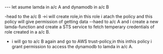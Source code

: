  --- let asume lamda in a/c A and dynamodb in a/c B

-head to the a/c B ->i will create role,in this role i atach the policy and this policy will give permission of getting data
--haed to a/c A and i create a new lamda-function and create a STS service to fetch temperary credentials of role created in a a/c B.
- i will go to a/c B again and go to AWS trust-policy,in this inthis policy i grant permission to access the dynamodb to lamda in a/c A. 
